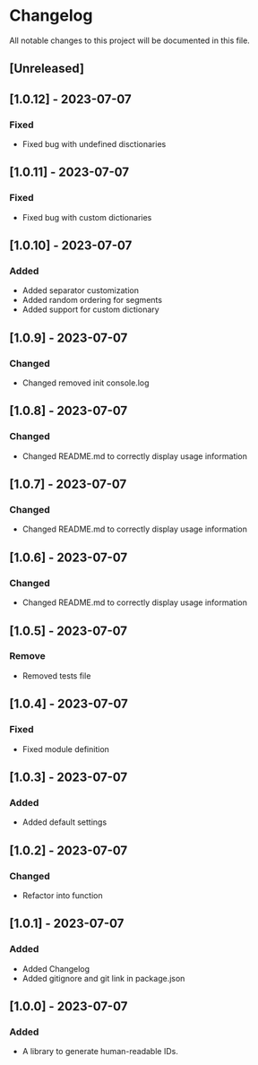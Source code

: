 # Changelog

All notable changes to this project will be documented in this file.

## [Unreleased]

## [1.0.12] - 2023-07-07

### Fixed
- Fixed bug with undefined disctionaries
## [1.0.11] - 2023-07-07

### Fixed
- Fixed bug with custom dictionaries
## [1.0.10] - 2023-07-07

### Added
- Added separator customization
- Added random ordering for segments
- Added support for custom dictionary
## [1.0.9] - 2023-07-07

### Changed
- Changed removed init console.log
## [1.0.8] - 2023-07-07

### Changed
- Changed README.md to correctly display usage information
## [1.0.7] - 2023-07-07

### Changed
- Changed README.md to correctly display usage information
## [1.0.6] - 2023-07-07

### Changed
- Changed README.md to correctly display usage information
## [1.0.5] - 2023-07-07

### Remove
- Removed tests file
## [1.0.4] - 2023-07-07

### Fixed
- Fixed module definition
## [1.0.3] - 2023-07-07

### Added
- Added default settings
## [1.0.2] - 2023-07-07

### Changed
- Refactor into function
## [1.0.1] - 2023-07-07

### Added
- Added Changelog
- Added gitignore and git link in package.json

## [1.0.0] - 2023-07-07

### Added
- A library to generate human-readable IDs.